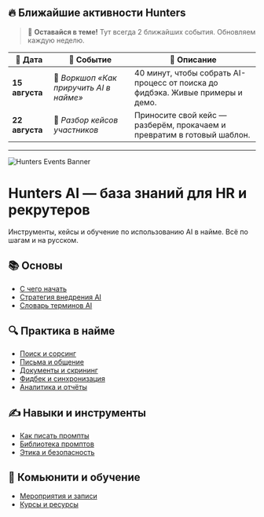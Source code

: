 ## 🔥 Ближайшие активности Hunters

> 🎯 **Оставайся в теме!** Тут всегда 2 ближайших события. Обновляем каждую неделю.

| 📅 Дата       | 📝 Событие | 📌 Описание |
|--------------|-----------|-------------|
| **15 августа** | 🧠 *Воркшоп «Как приручить AI в найме»* | 40 минут, чтобы собрать AI-процесс от поиска до фидбэка. Живые примеры и демо. |
| **22 августа** | 💬 *Разбор кейсов участников* | Приносите свой кейс — разберём, прокачаем и превратим в готовый шаблон. |

---

![Hunters Events Banner](https://via.placeholder.com/800x200.png?text=Hunters+Events+🔥)

# Hunters AI — база знаний для HR и рекрутеров
Инструменты, кейсы и обучение по использованию AI в найме. Всё по шагам и на русском.

## 📚 Основы
- [С чего начать](https://github.com/ORG/ai-start-here)
- [Стратегия внедрения AI](https://github.com/ORG/ai-strategy)
- [Словарь терминов AI](https://github.com/ORG/ai-terms)

## 🔍 Практика в найме
- [Поиск и сорсинг](https://github.com/ORG/ai-sourcing)
- [Письма и общение](https://github.com/ORG/ai-outreach)
- [Документы и скрининг](https://github.com/ORG/ai-docs-and-screening)
- [Фидбек и синхронизация](https://github.com/ORG/ai-feedback)
- [Аналитика и отчёты](https://github.com/ORG/ai-analytics)

## ✍️ Навыки и инструменты
- [Как писать промпты](https://github.com/ORG/ai-prompt-engineering)
- [Библиотека промптов](https://github.com/ORG/ai-prompt-library)
- [Этика и безопасность](https://github.com/ORG/ai-ethics)

## 👥 Комьюнити и обучение
- [Мероприятия и записи](https://github.com/ORG/ai-events)
- [Курсы и ресурсы](https://github.com/ORG/ai-learning)
